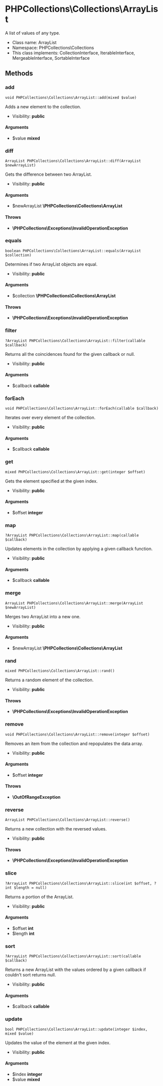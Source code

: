 PHPCollections\Collections\ArrayList
===============

A list of values of any type.

* Class name: ArrayList
* Namespace: PHPCollections\Collections
* This class implements: CollectionInterface, IterableInterface, MergeableInterface, SortableInterface

Methods
-------

### add

    void PHPCollections\Collections\ArrayList::add(mixed $value)

Adds a new element to the collection.

* Visibility: **public**

#### Arguments
* $value **mixed**

### diff

    ArrayList PHPCollections\Collections\ArrayList::diff(ArrayList $newArrayList)

 Gets the difference between two ArrayList.

* Visibility: **public**

#### Arguments
* $newArrayList **\PHPCollections\Collections\ArrayList**

#### Throws
* **\PHPCollections\Exceptions\InvalidOperationException**

### equals

    boolean PHPCollections\Collections\ArrayList::equals(ArrayList $collection)

Determines if two ArrayList objects are equal.

* Visibility: **public**

#### Arguments
* $collection **\PHPCollections\Collections\ArrayList**

#### Throws
* **\PHPCollections\Exceptions\InvalidOperationException**

### filter

    ?ArrayList PHPCollections\Collections\ArrayList::filter(callable $callback)

Returns all the coincidences found
for the given callback or null.

* Visibility: **public**

#### Arguments
* $callback **callable**

### forEach

    void PHPCollections\Collections\ArrayList::forEach(callable $callback)

Iterates over every element of the collection.

* Visibility: **public**

#### Arguments
* $callback **callable**

### get

    mixed PHPCollections\Collections\ArrayList::get(integer $offset)

Gets the element specified
at the given index.

* Visibility: **public**

#### Arguments
* $offset **integer**

### map

    ?ArrayList PHPCollections\Collections\ArrayList::map(callable $callback)

Updates elements in the collection by
applying a given callback function.

* Visibility: **public**

#### Arguments
* $callback **callable**

### merge

    ArrayList PHPCollections\Collections\ArrayList::merge(ArrayList $newArrayList)

Merges two ArrayList into a new one.

* Visibility: **public**

#### Arguments
* $newArrayList **\PHPCollections\Collections\ArrayList**

### rand

    mixed PHPCollections\Collections\ArrayList::rand()

Returns a random element of
the collection.

* Visibility: **public**

#### Throws
* **\PHPCollections\Exceptions\InvalidOperationException**

### remove

    void PHPCollections\Collections\ArrayList::remove(integer $offset)

Removes an item from the collection
and repopulates the data array.

* Visibility: **public**

#### Arguments
* $offset **integer**

#### Throws
* **\OutOfRangeException**

### reverse

    ArrayList PHPCollections\Collections\ArrayList::reverse()

Returns a new collection with the
reversed values.

* Visibility: **public**

#### Throws
* **\PHPCollections\Exceptions\InvalidOperationException**

### slice

    ?ArrayList PHPCollections\Collections\ArrayList::slice(int $offset, ?int $length = null)

 Returns a portion of the ArrayList.

* Visibility: **public**

#### Arguments
* $offset **int**
* $length **int**

### sort

    ?ArrayList PHPCollections\Collections\ArrayList::sort(callable $callback)

Returns a new ArrayList with the values ordered by a given callback if couldn't sort returns null.

* Visibility: **public**

#### Arguments
* $callback **callable**

### update

    bool PHPCollections\Collections\ArrayList::update(integer $index, mixed $value)

 Updates the value of the element
 at the given index.

* Visibility: **public**

#### Arguments
* $index **integer**
* $value **mixed**
